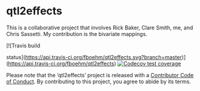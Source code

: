 
# qtl2effects


This is a collaborative project that involves Rick Baker, Clare Smith,
me, and Chris Sassetti. My contribution is the bivariate mappings.

<!-- badges: start --> [![Travis build
status](https://api.travis-ci.org/fboehm/qtl2effects.svg?branch=master)](https://api.travis-ci.org/fboehm/qtl2effects)
[![Codecov test
coverage](https://codecov.io/gh/fboehm/qtl2effects/branch/master/graph/badge.svg)](https://codecov.io/gh/fboehm/qtl2effects?branch=master)

<!-- badges: end -->

Please note that the ‘qtl2effects’ project is released with a
[Contributor Code of Conduct](.github/CODE_OF_CONDUCT.md). By
contributing to this project, you agree to abide by its terms.
